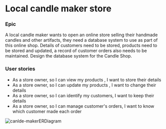 # Local candle maker store
### Epic
A local candle maker wants to open an online store selling their handmade candles and other artifacts, they need a database system to use as part of this online shop. Details of customers need to be stored, products need to be stored and updated, a record of customer orders also needs to be maintained. Design the database system for the Candle Shop.

### User stories

- As a store owner, so I can view my products , I want to store their details
- As a store owner, so I can update my products , I want to change their details
- As a store owner, so I can identify my customers, I want to keep their details
- As a store owner, so I can manage customer's orders, I want to know which customer made each order


![canlde-makerERDiagram](./candle-maker.drawio.svg)